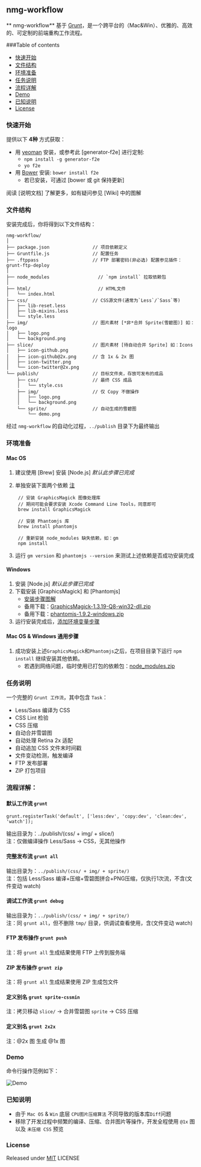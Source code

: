 ## nmg-workflow  

** nmg-workflow** 基于 [Grunt]，是一个跨平台的（Mac&Win）、优雅的、高效的、可定制的前端重构工作流程。

###Table of contents

* [快速开始](#quick-start)
* [文件结构](#whats-included)
* [环境准备](#system-environment)
* [任务说明](#documentation)
* [流程详解](#task-details)
* [Demo](#demo)
* [已知说明](#know-issues)
* [License](#license)

### <a name="quick-start"></a>快速开始

提供以下 **4种** 方式获取：

- 用 [yeoman](http://yeoman.io/) 安装，或参考此 [generator-f2e] 进行定制: 
	- `npm install -g generator-f2e`
	- `yo f2e`
- 用 [Bower](http://bower.io/) 安装: `bower install f2e`
	- 若已安装，可通过 [bower 或 git 保持更新] 

阅读 [说明文档] 了解更多，如有疑问参见 [Wiki] 中的图解

### <a name="whats-included"></a>文件结构

安装完成后，你将得到以下文件结构：

```
nmg-workflow/
│
├── package.json                // 项目依赖定义
├── Gruntfile.js                // 配置任务
├── .ftppass                    // FTP 部署密码(非必选) 配置参见插件：grunt-ftp-deploy
│
├── node_modules    			  // `npm install` 拉取依赖包
│
├── html/                   	  // HTML文件
│   └── index.html
├── css/                        // CSS源文件(通常为`Less`/`Sass`等)
│   ├── lib-reset.less
│   ├── lib-mixins.less
│   └── style.less
├── img/                        // 图片素材 [*非*合并 Sprite(雪碧图)] 如：logo
│   ├── logo.png
│   └── background.png
├── slice/                      // 图片素材 [待自动合并 Sprite] 如：Icons
│   ├── icon-github.png
│   ├── icon-github@2x.png      // 含 1x & 2x 图
│   ├── icon-twitter.png
│   └── icon-twitter@2x.png
└── publish/                    // 目标文件夹，存放可发布的成品
    ├── css/                    // 最终 CSS 成品
    │   └── style.css
    ├── img/                    // 仅 Copy 不做操作
    │   ├── logo.png
    │   └── background.png
    └── sprite/                 // 自动生成的雪碧图
        └── demo.png
```
经过 `nmg-workflow` 的自动化过程，`../publish` 目录下为最终输出

### <a name="system-environment"></a>环境准备

#### Mac OS

1. 建议使用 [Brew] 安装 [Node.js] *默认此步骤已完成*
2. 单独安装下面两个依赖 [注](https://github.com/Ensighten/spritesmith#requirements)

        // 安装 GraphicsMagick 图像处理库
        // 期间可能会要求安装 Xcode Command Line Tools，同意即可
        brew install GraphicsMagick
        
        // 安装 Phantomjs 库
        brew install phantomjs
        
        // 重新安装 node_modules 缺失依赖，如：gm
        npm install

3. 运行 `gm version` 和 `phantomjs --version` 来测试上述依赖是否成功安装完成

#### Windows

1. 安装 [Node.js] *默认此步骤已完成*
2. 下载安装 [GraphicsMagick] 和 [Phantomjs]  
    * [安装步骤图解](https://github.com/hzlzh/f2e-workflow/issues/2)  
    * 备用下载：[GraphicsMagick-1.3.19-Q8-win32-dll.zip](https://raw.github.com/hzlzh/f2e-workflow/assets/download/GraphicsMagick-1.3.19-Q8-win32-dll.zip)
    * 备用下载：[phantomjs-1.9.2-windows.zip](https://raw.github.com/hzlzh/f2e-workflow/assets/download/phantomjs-1.9.2-windows.zip)
3. 运行安装完成后，[添加环境变量步骤](https://github.com/hzlzh/f2e-workflow/issues/6)

#### Mac OS & Windows 通用步骤

1. 成功安装上述`GraphicsMagick`和`Phantomjs`之后，在项目目录下运行 `npm install` 继续安装其他依赖。
    * 若遇到网络问题，临时使用已打包的依赖包：[node_modules.zip](https://raw.github.com/hzlzh/f2e-workflow/assets/download/node_modules.zip)

### <a name="documentation"></a>任务说明

一个完整的 `Grunt 工作流`，其中包含 `Task`：

* Less/Sass 编译为 CSS
* CSS Lint 检验
* CSS 压缩
* 自动合并雪碧图
* 自动处理 Retina 2x 适配
* 自动追加 CSS 文件末时间戳
* 文件变动检测，触发编译
* FTP 发布部署
* ZIP 打包项目

### <a name="task-details"></a>流程详解：

#### 默认工作流 `grunt`

`grunt.registerTask('default', ['less:dev', 'copy:dev', 'clean:dev', 'watch']);`

输出目录为：../publish/(css/ + img/ + slice/)  
注：仅做编译操作 Less/Sass -> CSS，无其他操作  

#### 完整发布流 `grunt all`

输出目录为：`../publish/(css/ + img/ + sprite/)`  
注：包括 Less/Sass 编译+压缩+雪碧图拼合+PNG压缩，仅执行1次流，不含(文件变动 watch)

#### 调试工作流 `grunt debug`

输出目录为：`../publish/(css/ + img/ + sprite/)`  
注：同 `grunt all`，但不删除 `tmp/` 目录，供调试查看使用，含(文件变动 watch)

#### FTP 发布操作 `grunt push`

注：将 `grunt all` 生成结果使用 FTP 上传到服务端

#### ZIP 发布操作 `grunt zip`

注：将 `grunt all` 生成结果使用 ZIP 生成包文件  

#### 定义别名 `grunt sprite-cssmin`

注：拷贝移动 `slice/` -> 合并雪碧图 `sprite` -> CSS 压缩

#### 定义别名 `grunt 2x2x`

注：@2x 图 生成 @1x 图

### <a name="demo"></a>Demo

命令行操作范例如下： 

![Demo](https://f.cloud.github.com/assets/1049575/2406255/386e803c-aa67-11e3-982b-36590d24f459.gif)

### <a name="know-issues"></a>已知说明

* 由于 `Mac OS` & `Win` 底层 `CPU图片压缩算法` 不同导致的版本库`Diff`问题 
* 移除了开发过程中频繁的编译、压缩、合并图片等操作，开发全程使用 `@1x` 图以及 `未压缩 CSS` 预览

### <a name="license"></a>License

Released under [MIT] LICENSE

[MIT]: http://rem.mit-license.org/
[Grunt]: http://gruntjs.com/